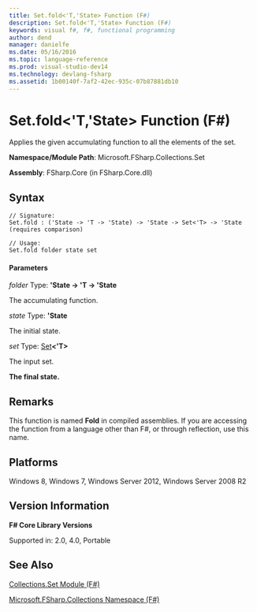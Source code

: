 ```yaml
---
title: Set.fold<'T,'State> Function (F#)
description: Set.fold<'T,'State> Function (F#)
keywords: visual f#, f#, functional programming
author: dend
manager: danielfe
ms.date: 05/16/2016
ms.topic: language-reference
ms.prod: visual-studio-dev14
ms.technology: devlang-fsharp
ms.assetid: 1b00140f-7af2-42ec-935c-07b87881db10 
---
```


# Set.fold<'T,'State> Function (F#)

Applies the given accumulating function to all the elements of the set.

**Namespace/Module Path**: Microsoft.FSharp.Collections.Set

**Assembly**: FSharp.Core (in FSharp.Core.dll)


## Syntax

```
// Signature:
Set.fold : ('State -> 'T -> 'State) -> 'State -> Set<'T> -> 'State (requires comparison)

// Usage:
Set.fold folder state set
```

#### Parameters
*folder*
Type: **'State -&gt; 'T -&gt; 'State**


The accumulating function.


*state*
Type: **'State**


The initial state.


*set*
Type: [Set](https://msdn.microsoft.com/library/50cebdce-0cd7-4c5c-8ebc-f3a9e90b38d8)**&lt;'T&gt;**


The input set.



**The final state.**
## Remarks
This function is named **Fold** in compiled assemblies. If you are accessing the function from a language other than F#, or through reflection, use this name.


## Platforms
Windows 8, Windows 7, Windows Server 2012, Windows Server 2008 R2


## Version Information
**F# Core Library Versions**

Supported in: 2.0, 4.0, Portable




## See Also
[Collections.Set Module &#40;F&#35;&#41;](Collections.Set-Module-%5BFSharp%5D.md)

[Microsoft.FSharp.Collections Namespace &#40;F&#35;&#41;](Microsoft.FSharp.Collections-Namespace-%5BFSharp%5D.md)

